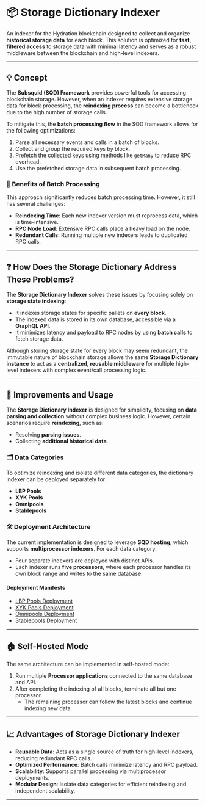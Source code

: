 
# 📦 Storage Dictionary Indexer

An indexer for the Hydration blockchain designed to collect and organize **historical storage data** for each block. This solution is optimized for **fast, filtered access** to storage data with minimal latency and serves as a robust middleware between the blockchain and high-level indexers.

---

## 💡 Concept

The **Subsquid (SQD) Framework** provides powerful tools for accessing blockchain storage. However, when an indexer requires extensive storage data for block processing, the **reindexing process** can become a bottleneck due to the high number of storage calls.

To mitigate this, the **batch processing flow** in the SQD framework allows for the following optimizations:
1. Parse all necessary events and calls in a batch of blocks.
2. Collect and group the required keys by block.
3. Prefetch the collected keys using methods like `getMany` to reduce RPC overhead.
4. Use the prefetched storage data in subsequent batch processing.

### 🚀 Benefits of Batch Processing
This approach significantly reduces batch processing time. However, it still has several challenges:
- **Reindexing Time**: Each new indexer version must reprocess data, which is time-intensive.
- **RPC Node Load**: Extensive RPC calls place a heavy load on the node.
- **Redundant Calls**: Running multiple new indexers leads to duplicated RPC calls.

---

## ❓ How Does the Storage Dictionary Address These Problems?

The **Storage Dictionary Indexer** solves these issues by focusing solely on **storage state indexing**:
- It indexes storage states for specific pallets on **every block**.
- The indexed data is stored in its own database, accessible via a **GraphQL API**.
- It minimizes latency and payload to RPC nodes by using **batch calls** to fetch storage data.

Although storing storage state for every block may seem redundant, the immutable nature of blockchain storage allows the same **Storage Dictionary instance** to act as a **centralized, reusable middleware** for multiple high-level indexers with complex event/call processing logic.

---

## 🔧 Improvements and Usage

The **Storage Dictionary Indexer** is designed for simplicity, focusing on **data parsing and collection** without complex business logic. However, certain scenarios require **reindexing**, such as:
- Resolving **parsing issues**.
- Collecting **additional historical data**.

### 🗂️ Data Categories
To optimize reindexing and isolate different data categories, the dictionary indexer can be deployed separately for:
- **LBP Pools**
- **XYK Pools**
- **Omnipools**
- **Stablepools**

### 🛠 Deployment Architecture
The current implementation is designed to leverage **SQD hosting**, which supports **multiprocessor indexers**. For each data category:
- Four separate indexers are deployed with distinct APIs.
- Each indexer runs **five processors**, where each processor handles its own block range and writes to the same database.

#### Deployment Manifests
- [LBP Pools Deployment](deployment-lbp-pool.yaml)
- [XYK Pools Deployment](deployment-xyk-pool.yaml)
- [Omnipools Deployment](deployment-omnipool.yaml)
- [Stablepools Deployment](deployment-stablepool.yaml)

---

## 🏠 Self-Hosted Mode

The same architecture can be implemented in self-hosted mode:
1. Run multiple **Processor applications** connected to the same database and API.
2. After completing the indexing of all blocks, terminate all but one processor.
    - The remaining processor can follow the latest blocks and continue indexing new data.

---

## 📈 Advantages of Storage Dictionary Indexer

- **Reusable Data**: Acts as a single source of truth for high-level indexers, reducing redundant RPC calls.
- **Optimized Performance**: Batch calls minimize latency and RPC payload.
- **Scalability**: Supports parallel processing via multiprocessor deployments.
- **Modular Design**: Isolate data categories for efficient reindexing and independent scalability.

---


